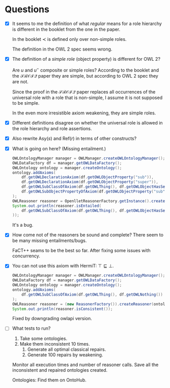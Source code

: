 # Questions

- [x]  It seems to me the definition of what *regular* means for a role hierarchy is different in the booklet from the one in the paper.
    
    In the booklet $\prec$ is defined only over non-simple roles.
    
    The definition in the OWL 2 spec seems wrong.
    
- [x]  The definition of a *simple role* (object property) is different for OWL 2?
    
    Are $u$ and $u^-$ composite or simple roles? According to the booklet and the $\mathcal{SROIQ}$ paper they are simple, but according to OWL 2 spec they are not.
    
    Since the proof in the $\mathcal{SROIQ}$ paper replaces all occurrences of the universal role with a role that is non-simple, I assume it is not supposed to be simple.
    
    In the even more irresistible axiom weakening, they are simple roles.
    
- [x]  Different definitions disagree on whether the universal role is allowed in the role hierarchy and role assertions.
- [x]  Also rewrite $\mathrm{Asy}(s)$ and $\mathrm{Ref}(r)$ in terms of other constructs?
- [x]  What is going on here? (Missing entailment.)
    
    ```java
    OWLOntologyManager manager = OWLManager.createOWLOntologyManager();
    OWLDataFactory df = manager.getOWLDataFactory();
    OWLOntology ontology = manager.createOntology();
    ontology.addAxioms(
        df.getOWLDeclarationAxiom(df.getOWLObjectProperty("sub")),
        df.getOWLDeclarationAxiom(df.getOWLObjectProperty("super")),
        df.getOWLSubClassOfAxiom(df.getOWLThing(), df.getOWLObjectHasSelf(df.getOWLObjectProperty("sub"))),
        df.getOWLSubObjectPropertyOfAxiom(df.getOWLObjectProperty("sub"), df.getOWLObjectProperty("super"))
    );
    OWLReasoner reasoner = OpenlletReasonerFactory.getInstance().createReasoner(ontology);
    System.out.println(reasoner.isEntailed(
        df.getOWLSubClassOfAxiom(df.getOWLThing(), df.getOWLObjectHasSelf(df.getOWLObjectProperty("super")))
    ));
    ```
    
    It's a bug.
    
- [x]  How come not of the reasoners be sound and complete? There seem to be many missing entailments/bugs.
    
    FaCT++ seams to be the best so far. After fixing some issues with concurrency.
    
- [x]  You can not use this axiom with HermiT: $\top \sqsubseteq \bot$.
    
    ```java
    OWLOntologyManager manager = OWLManager.createOWLOntologyManager();
    OWLDataFactory df = manager.getOWLDataFactory();
    OWLOntology ontology = manager.createOntology();
    ontology.addAxioms(
        df.getOWLSubClassOfAxiom(df.getOWLThing(), df.getOWLNothing())
    );
    OWLReasoner reasoner = (new ReasonerFactory()).createReasoner(ontology);
    System.out.println(reasoner.isConsistent());
    ```
    
    Fixed by downgrading owlapi version.
    
- [ ]  What tests to run?
    1. Take some ontologies.
    2. Make them inconsistent 10 times.
        1. Generate all optimal classical repairs.
        2. Generate 100 repairs by weakening.
    
    Monitor all execution times and number of reasoner calls. Save all the inconsistent and repaired ontologies created.
    
    Ontologies: Find them on OntoHub.
